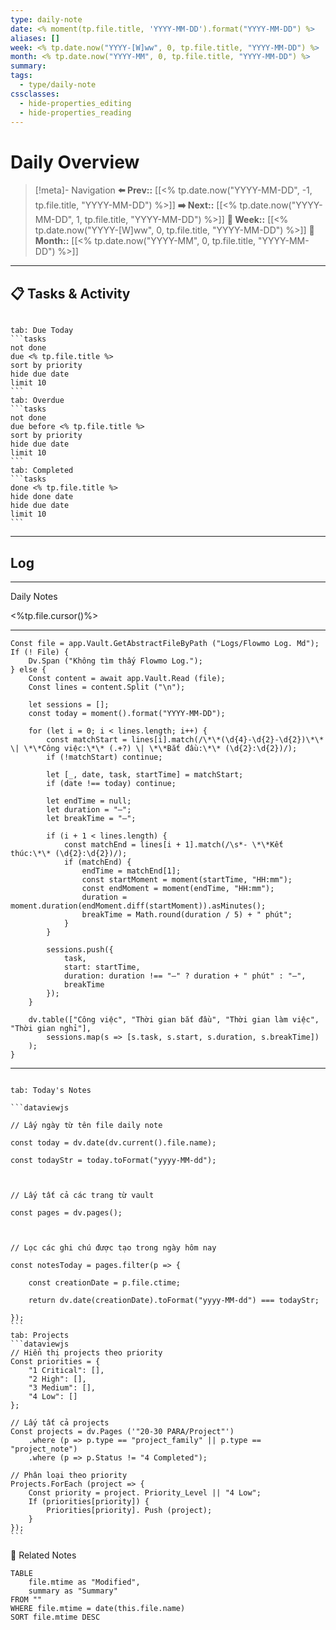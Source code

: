 ```yaml
---
type: daily-note
date: <% moment(tp.file.title, 'YYYY-MM-DD').format("YYYY-MM-DD") %>
aliases: []
week: <% tp.date.now("YYYY-[W]ww", 0, tp.file.title, "YYYY-MM-DD") %>
month: <% tp.date.now("YYYY-MM", 0, tp.file.title, "YYYY-MM-DD") %>
summary: 
tags:
  - type/daily-note
cssclasses:
  - hide-properties_editing
  - hide-properties_reading
---
```


# Daily Overview

>[!meta]- Navigation
>**⬅️ Prev::** [[<% tp.date.now("YYYY-MM-DD", -1, tp.file.title, "YYYY-MM-DD") %>]]
>**➡️ Next::** [[<% tp.date.now("YYYY-MM-DD", 1, tp.file.title, "YYYY-MM-DD") %>]]
>**📅 Week::** [[<% tp.date.now("YYYY-[W]ww", 0, tp.file.title, "YYYY-MM-DD") %>]]
>**📆 Month::** [[<% tp.date.now("YYYY-MM", 0, tp.file.title, "YYYY-MM-DD") %>]]

---
## 📋 Tasks & Activity

```calendar-nav
```
````tabs
tab: Due Today
```tasks
not done
due <% tp.file.title %>
sort by priority
hide due date
limit 10
```
tab: Overdue
```tasks 
not done 
due before <% tp.file.title %>
sort by priority
hide due date
limit 10
```
tab: Completed
```tasks
done <% tp.file.title %>
hide done date
hide due date
limit 10
```
````


---
## Log
---

 Daily Notes

<%tp.file.cursor()%>

---
```dataviewjs
Const file = app.Vault.GetAbstractFileByPath ("Logs/Flowmo Log. Md");
If (! File) {
    Dv.Span ("Không tìm thấy Flowmo Log.");
} else {
    Const content = await app.Vault.Read (file);
    Const lines = content.Split ("\n");

    let sessions = [];
    const today = moment().format("YYYY-MM-DD");

    for (let i = 0; i < lines.length; i++) {
        const matchStart = lines[i].match(/\*\*(\d{4}-\d{2}-\d{2})\*\* \| \*\*Công việc:\*\* (.+?) \| \*\*Bắt đầu:\*\* (\d{2}:\d{2})/);
        if (!matchStart) continue;

        let [_, date, task, startTime] = matchStart;
        if (date !== today) continue;

        let endTime = null;
        let duration = "—";
        let breakTime = "—";

        if (i + 1 < lines.length) {
            const matchEnd = lines[i + 1].match(/\s*- \*\*Kết thúc:\*\* (\d{2}:\d{2})/);
            if (matchEnd) {
                endTime = matchEnd[1];
                const startMoment = moment(startTime, "HH:mm");
                const endMoment = moment(endTime, "HH:mm");
                duration = moment.duration(endMoment.diff(startMoment)).asMinutes();
                breakTime = Math.round(duration / 5) + " phút";
            }
        }

        sessions.push({
            task,
            start: startTime,
            duration: duration !== "—" ? duration + " phút" : "—",
            breakTime
        });
    }

    dv.table(["Công việc", "Thời gian bắt đầu", "Thời gian làm việc", "Thời gian nghỉ"],
        sessions.map(s => [s.task, s.start, s.duration, s.breakTime])
    );
}
```
---
````tabs

tab: Today's Notes

```dataviewjs

// Lấy ngày từ tên file daily note

const today = dv.date(dv.current().file.name);

const todayStr = today.toFormat("yyyy-MM-dd");

  

// Lấy tất cả các trang từ vault

const pages = dv.pages();

  

// Lọc các ghi chú được tạo trong ngày hôm nay

const notesToday = pages.filter(p => {

    const creationDate = p.file.ctime;

    return dv.date(creationDate).toFormat("yyyy-MM-dd") === todayStr;

});
```
tab: Projects
```dataviewjs
// Hiển thị projects theo priority
Const priorities = {
    "1 Critical": [],
    "2 High": [],
    "3 Medium": [],
    "4 Low": []
};

// Lấy tất cả projects
Const projects = dv.Pages ('"20-30 PARA/Project"')
    .where (p => p.type == "project_family" || p.type == "project_note")
    .where (p => p.Status != "4 Completed");

// Phân loại theo priority
Projects.ForEach (project => {
    Const priority = project. Priority_Level || "4 Low";
    If (priorities[priority]) {
        Priorities[priority]. Push (project);
    }
});
```
````


🔗 Related Notes
```dataview
TABLE 
    file.mtime as "Modified",
    summary as "Summary"
FROM ""
WHERE file.mtime = date(this.file.name)
SORT file.mtime DESC
``` 